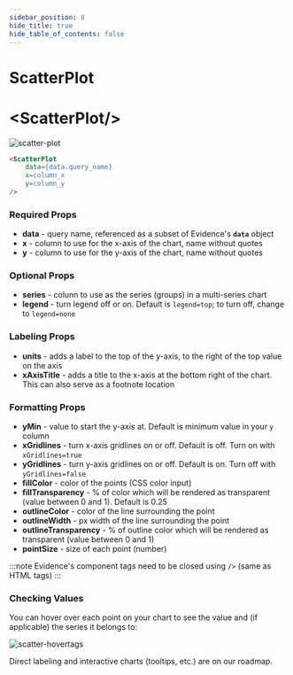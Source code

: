 ```yaml
---
sidebar_position: 8
hide_title: true
hide_table_of_contents: false
---
```


# ScatterPlot
<h1 class="community-header"><span class="gradient">&lt;ScatterPlot/></span></h1>

![scatter-plot](/img/scatter-plot.png)

```markdown
<ScatterPlot 
    data={data.query_name} 
    x=column_x 
    y=column_y
/>
```

### Required Props
* **data** - query name, referenced as a subset of Evidence's **`data`** object
* **x** - column to use for the x-axis of the chart, name without quotes
* **y** - column to use for the y-axis of the chart, name without quotes

### Optional Props
* **series** - colunn to use as the series (groups) in a multi-series chart
* **legend** - turn legend off or on. Default is `legend=top`; to turn off, change to `legend=none`

### Labeling Props
* **units** - adds a label to the top of the y-axis, to the right of the top value on the axis
* **xAxisTitle** - adds a title to the x-axis at the bottom right of the chart. This can also serve as a footnote location

### Formatting Props
* **yMin** - value to start the y-axis at. Default is minimum value in your `y` column
* **xGridlines** - turn x-axis gridlines on or off. Default is off. Turn on with `xGridlines=true`
* **yGridlines** - turn y-axis gridlines on or off. Default is on. Turn off with `yGridlines=false`
* **fillColor** - color of the points (CSS color input)
* **fillTransparency** - % of color which will be rendered as transparent (value between 0 and 1). Default is 0.25
* **outlineColor** - color of the line surrounding the point
* **outlineWidth** - px width of the line surrounding the point
* **outlineTransparency** - % of outline color which will be rendered as transparent (value between 0 and 1)
* **pointSize** - size of each point (number)

:::note
Evidence's component tags need to be closed using `/>` (same as HTML tags)
:::


### Checking Values
You can hover over each point on your chart to see the value and (if applicable) the series it belongs to:

![scatter-hovertags](/img/scatter-hovertag-close.png)

Direct labeling and interactive charts (tooltips, etc.) are on our roadmap.

